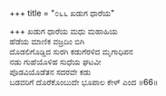 +++
title = "೦೬೬ ಖಡುಗ ಧಾರೆಯ"

+++
ಖಡುಗ ಧಾರೆಯ ಮಧು ಮಹಾಹಿಯ  
ಹೆಡೆಯ ಮಾಣಿಕ ವಜ್ರದಿಂ ಬಿಗಿ  
ದೊಡಲಿಗೊಡ್ಡಿದ ಸುರಗಿ ಕಡುಗೆರಳಿದ ಮೃಗಾಧಿಪನ  
ನಡು ಗುಹೆಯೊಳಿಹ ಸುಧೆಯ ಘಟವೀ  
ಪೊಡವಿಯೊಡೆತನ ಸದರವೇ ಕಡು  
ಬಡವರಿಗೆ ದೊರೆಕೊಂಬುದೇ ಭೂಪಾಲ ಕೇಳ್ ಎಂದ      ॥66॥